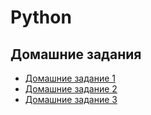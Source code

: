 # Python

## Домашние задания

- [Домашние задание 1](./homework1)
- [Домашние задание 2](./homework2)
- [Домашние задание 3](./homework2)
